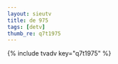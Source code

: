 ```yaml
--- 
layout: sieutv
title: de 975
tags: [detv]
thumb_re: q7t1975
---
```

{% include tvadv key="q7t1975" %} 

